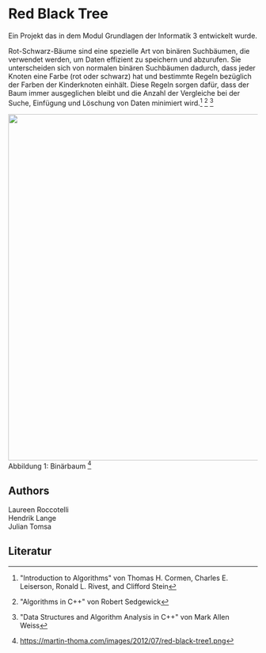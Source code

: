 # Red Black Tree

Ein Projekt das in dem Modul Grundlagen der Informatik 3 entwickelt wurde. <br/>

Rot-Schwarz-Bäume sind eine spezielle Art von binären Suchbäumen, die verwendet werden, um Daten effizient zu speichern und abzurufen. Sie unterscheiden sich von normalen binären Suchbäumen dadurch, dass jeder Knoten eine Farbe (rot oder schwarz) hat und bestimmte Regeln bezüglich der Farben der Kinderknoten einhält. Diese Regeln sorgen dafür, dass der Baum immer ausgeglichen bleibt und die Anzahl der Vergleiche bei der Suche, Einfügung und Löschung von Daten minimiert wird.[^1] [^2] [^3] <br/>

<img src="https://martin-thoma.com/images/2012/07/red-black-tree1.png" width="700px"/> <br/>
Abbildung 1: Binärbaum [^4]

## Authors
Laureen Roccotelli <br/>
Hendrik Lange <br/>
Julian Tomsa

## Literatur
[^1]: "Introduction to Algorithms" von Thomas H. Cormen, Charles E. Leiserson, Ronald L. Rivest, and Clifford Stein
[^2]: "Algorithms in C++" von Robert Sedgewick
[^3]: "Data Structures and Algorithm Analysis in C++" von Mark Allen Weiss
[^4]: https://martin-thoma.com/images/2012/07/red-black-tree1.png
